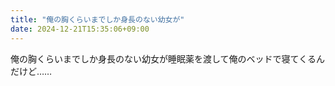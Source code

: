 ```yaml
---
title: "俺の胸くらいまでしか身長のない幼女が"
date: 2024-12-21T15:35:06+09:00
---
```

俺の胸くらいまでしか身長のない幼女が睡眠薬を渡して俺のベッドで寝てくるんだけど……
